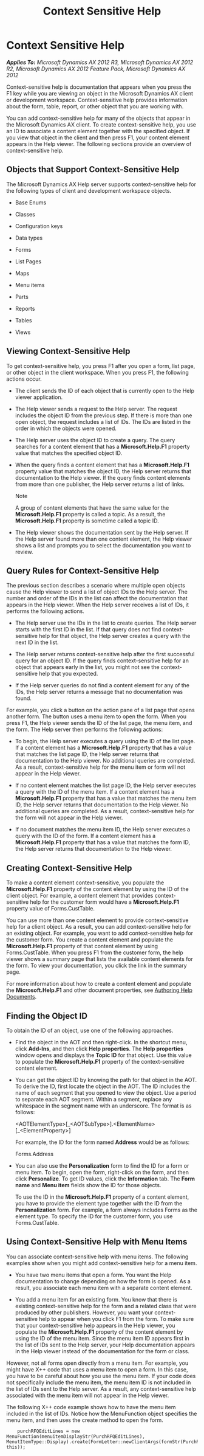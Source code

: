 ﻿---
title: Context Sensitive Help
TOCTitle: Context Sensitive Help
ms:assetid: f69611b2-2f7d-4b31-b0c6-bb27dd91c170
ms:mtpsurl: https://msdn.microsoft.com/en-us/library/Gg882389(v=AX.60)
ms:contentKeyID: 35257216
ms.date: 04/18/2014
mtps_version: v=AX.60
f1_keywords:
- Classes.SysHelpTopicId
---

# Context Sensitive Help 


_**Applies To:** Microsoft Dynamics AX 2012 R3, Microsoft Dynamics AX 2012 R2, Microsoft Dynamics AX 2012 Feature Pack, Microsoft Dynamics AX 2012_

Context-sensitive help is documentation that appears when you press the F1 key while you are viewing an object in the Microsoft Dynamics AX client or development workspace. Context-sensitive help provides information about the form, table, report, or other object that you are working with.

You can add context-sensitive help for many of the objects that appear in the Microsoft Dynamics AX client. To create context-sensitive help, you use an ID to associate a content element together with the specified object. If you view that object in the client and then press F1, your content element appears in the Help viewer. The following sections provide an overview of context-sensitive help.

## Objects that Support Context-Sensitive Help

The Microsoft Dynamics AX Help server supports context-sensitive help for the following types of client and development workspace objects.

  - Base Enums

  - Classes

  - Configuration keys

  - Data types

  - Forms

  - List Pages

  - Maps

  - Menu items

  - Parts

  - Reports

  - Tables

  - Views

## Viewing Context-Sensitive Help

To get context-sensitive help, you press F1 after you open a form, list page, or other object in the client workspace. When you press F1, the following actions occur.

  - The client sends the ID of each object that is currently open to the Help viewer application.

  - The Help viewer sends a request to the Help server. The request includes the object ID from the previous step. If there is more than one open object, the request includes a list of IDs. The IDs are listed in the order in which the objects were opened.

  - The Help server uses the object ID to create a query. The query searches for a content element that has a **Microsoft.Help.F1** property value that matches the specified object ID.

  - When the query finds a content element that has a **Microsoft.Help.F1** property value that matches the object ID, the Help server returns that documentation to the Help viewer. If the query finds content elements from more than one publisher, the Help server returns a list of links.
    

    > [!NOTE]
    > <P>A group of content elements that have the same value for the <STRONG>Microsoft.Help.F1</STRONG> property is called a topic. As a result, the <STRONG>Microsoft.Help.F1</STRONG> property is sometime called a topic ID.</P>



  - The Help viewer shows the documentation sent by the Help server. If the Help server found more than one content element, the Help viewer shows a list and prompts you to select the documentation you want to review.

## Query Rules for Context-Sensitive Help

The previous section describes a scenario where multiple open objects cause the Help viewer to send a list of object IDs to the Help server. The number and order of the IDs in the list can affect the documentation that appears in the Help viewer. When the Help server receives a list of IDs, it performs the following actions.

  - The Help server use the IDs in the list to create queries. The Help server starts with the first ID in the list. If that query does not find context-sensitive help for that object, the Help server creates a query with the next ID in the list.

  - The Help server returns context-sensitive help after the first successful query for an object ID. If the query finds context-sensitive help for an object that appears early in the list, you might not see the context-sensitive help that you expected.

  - If the Help server queries do not find a content element for any of the IDs, the Help server returns a message that no documentation was found.

For example, you click a button on the action pane of a list page that opens another form. The button uses a menu item to open the form. When you press F1, the Help viewer sends the ID of the list page, the menu item, and the form. The Help server then performs the following actions:

  - To begin, the Help server executes a query using the ID of the list page. If a content element has a **Microsoft.Help.F1** property that has a value that matches the list page ID, the Help server returns that documentation to the Help viewer. No additional queries are completed. As a result, context-sensitive help for the menu item or form will not appear in the Help viewer.

  - If no content element matches the list page ID, the Help server executes a query with the ID of the menu item. If a content element has a **Microsoft.Help.F1** property that has a value that matches the menu item ID, the Help server returns that documentation to the Help viewer. No additional queries are completed. As a result, context-sensitive help for the form will not appear in the Help viewer.

  - If no document matches the menu item ID, the Help server executes a query with the ID of the form. If a content element has a **Microsoft.Help.F1** property that has a value that matches the form ID, the Help server returns that documentation to the Help viewer.

## Creating Context-Sensitive Help

To make a content element context-sensitive, you populate the **Microsoft.Help.F1** property of the content element by using the ID of the client object. For example, a content element that provides context-sensitive help for the customer form would have a **Microsoft.Help.F1** property value of Forms.CustTable.

You can use more than one content element to provide context-sensitive help for a client object. As a result, you can add context-sensitive help for an existing object. For example, you want to add context-sensitive help for the customer form. You create a content element and populate the **Microsoft.Help.F1** property of that content element by using Forms.CustTable. When you press F1 from the customer form, the help viewer shows a summary page that lists the available content elements for the form. To view your documentation, you click the link in the summary page.

For more information about how to create a content element and populate the **Microsoft.Help.F1** and other document properties, see [Authoring Help Documents](authoring-help-documents.md).

## Finding the Object ID

To obtain the ID of an object, use one of the following approaches.

  - Find the object in the AOT and then right-click. In the shortcut menu, click **Add-Ins**, and then click **Help properties**. The **Help properties** window opens and displays the **Topic ID** for that object. Use this value to populate the **Microsoft.Help.F1** property of the context-sensitive content element.

  - You can get the object ID by knowing the path for that object in the AOT. To derive the ID, first locate the object in the AOT. The ID includes the name of each segment that you opened to view the object. Use a period to separate each AOT segment. Within a segment, replace any whitespace in the segment name with an underscore. The format is as follows:
    
    \<AOTElementType\>\[\_\<AOTSubType\>\].\<ElementName\>\[\_\<ElementProperty\>\]
    
    For example, the ID for the form named **Address** would be as follows:
    
    Forms.Address

  - You can also use the **Personalization** form to find the ID for a form or menu item. To begin, open the form, right-click on the form, and then click **Personalize**. To get ID values, click the **Information** tab. The **Form name** and **Menu item** fields show the ID for those objects.
    
    To use the ID in the **Microsoft.Help.F1** property of a content element, you have to provide the element type together with the ID from the **Personalization** form. For example, a form always includes Forms as the element type. To specify the ID for the customer form, you use Forms.CustTable.

## Using Context-Sensitive Help with Menu Items

You can associate context-sensitive help with menu items. The following examples show when you might add context-sensitive help for a menu item.

  - You have two menu items that open a form. You want the Help documentation to change depending on how the form is opened. As a result, you associate each menu item with a separate content element.

  - You add a menu item for an existing form. You know that there is existing context-sensitive help for the form and a related class that were produced by other publishers. However, you want your context-sensitive help to appear when you click F1 from the form. To make sure that your context-sensitive help appears in the Help viewer, you populate the **Microsoft.Help.F1** property of the content element by using the ID of the menu item. Since the menu item ID appears first in the list of IDs sent to the Help server, your Help documentation appears in the Help viewer instead of the documentation for the form or class.

However, not all forms open directly from a menu item. For example, you might have X++ code that uses a menu item to open a form. In this case, you have to be careful about how you use the menu item. If your code does not specifically include the menu item, the menu item ID is not included in the list of IDs sent to the Help server. As a result, any context-sensitive help associated with the menu item will not appear in the Help viewer.

The following X++ code example shows how to have the menu item included in the list of IDs. Notice how the MenuFunction object specifies the menu item, and then uses the create method to open the form.
```X++  
    purchRFQEditLines = new MenuFunction(menuitemDisplayStr(PurchRFQEditLines), MenutItemType::Display).create(FormLetter::newClientArgs(formStr(PurchRFQEditLines), this)); 
```
  


